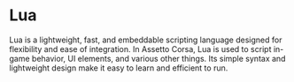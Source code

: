 # Lua

> <Badge type="danger" text="Outdated"/> <Badge type="warning" text="Under Review"/>

Lua is a lightweight, fast, and embeddable scripting language designed for flexibility and ease of integration. In Assetto Corsa, Lua is used to script in-game behavior, UI elements, and various other things. Its simple syntax and lightweight design make it easy to learn and efficient to run.